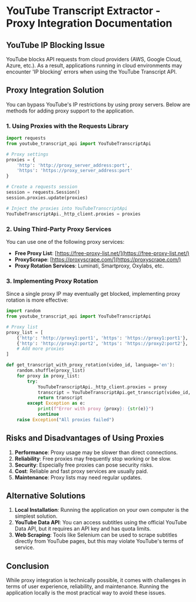 # YouTube Transcript Extractor - Proxy Integration Documentation

## YouTube IP Blocking Issue

YouTube blocks API requests from cloud providers (AWS, Google Cloud, Azure, etc.). As a result, applications running in cloud environments may encounter 'IP blocking' errors when using the YouTube Transcript API.

## Proxy Integration Solution

You can bypass YouTube's IP restrictions by using proxy servers. Below are methods for adding proxy support to the application.

### 1. Using Proxies with the Requests Library

```python
import requests
from youtube_transcript_api import YouTubeTranscriptApi

# Proxy settings
proxies = {
    'http': 'http://proxy_server_address:port',
    'https': 'https://proxy_server_address:port'
}

# Create a requests session
session = requests.Session()
session.proxies.update(proxies)

# Inject the proxies into YouTubeTranscriptApi
YouTubeTranscriptApi._http_client.proxies = proxies
```

### 2. Using Third-Party Proxy Services

You can use one of the following proxy services:

- **Free Proxy List**: [https://free-proxy-list.net/](https://free-proxy-list.net/)
- **ProxyScrape**: [https://proxyscrape.com/](https://proxyscrape.com/)
- **Proxy Rotation Services**: Luminati, Smartproxy, Oxylabs, etc.

### 3. Implementing Proxy Rotation

Since a single proxy IP may eventually get blocked, implementing proxy rotation is more effective:

```python
import random
from youtube_transcript_api import YouTubeTranscriptApi

# Proxy list
proxy_list = [
    {'http': 'http://proxy1:port1', 'https': 'https://proxy1:port1'},
    {'http': 'http://proxy2:port2', 'https': 'https://proxy2:port2'},
    # Add more proxies
]

def get_transcript_with_proxy_rotation(video_id, language='en'):
    random.shuffle(proxy_list)
    for proxy in proxy_list:
        try:
            YouTubeTranscriptApi._http_client.proxies = proxy
            transcript = YouTubeTranscriptApi.get_transcript(video_id, languages=[language])
            return transcript
        except Exception as e:
            print(f"Error with proxy {proxy}: {str(e)}")
            continue
    raise Exception("All proxies failed")
```

## Risks and Disadvantages of Using Proxies

1. **Performance**: Proxy usage may be slower than direct connections.
2. **Reliability**: Free proxies may frequently stop working or be slow.
3. **Security**: Especially free proxies can pose security risks.
4. **Cost**: Reliable and fast proxy services are usually paid.
5. **Maintenance**: Proxy lists may need regular updates.

## Alternative Solutions

1. **Local Installation**: Running the application on your own computer is the simplest solution.
2. **YouTube Data API**: You can access subtitles using the official YouTube Data API, but it requires an API key and has quota limits.
3. **Web Scraping**: Tools like Selenium can be used to scrape subtitles directly from YouTube pages, but this may violate YouTube's terms of service.

## Conclusion

While proxy integration is technically possible, it comes with challenges in terms of user experience, reliability, and maintenance. Running the application locally is the most practical way to avoid these issues.
